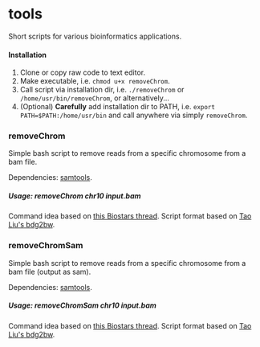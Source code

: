 # tools
Short scripts for various bioinformatics applications.

#### Installation

1. Clone or copy raw code to text editor.
2. Make executable, i.e. `chmod u+x removeChrom`.
3. Call script via installation dir, i.e. `./removeChrom` or `/home/usr/bin/removeChrom`, or alternatively...
4. (Optional) **Carefully** add installation dir to PATH, i.e. `export PATH=$PATH:/home/usr/bin` and call anywhere via simply `removeChrom`.

### removeChrom

Simple bash script to remove reads from a specific chromosome from a bam file.

Dependencies: [samtools](http://samtools.sourceforge.net/).

##### Usage: removeChrom chr10 input.bam

Command idea based on [this Biostars thread](https://www.biostars.org/p/128967/). Script format based on [Tao Liu's bdg2bw](https://gist.github.com/taoliu/2469050).

### removeChromSam

Simple bash script to remove reads from a specific chromosome from a bam file (output as sam).

Dependencies: [samtools](http://samtools.sourceforge.net/).

##### Usage: removeChromSam chr10 input.bam

Command idea based on [this Biostars thread](https://www.biostars.org/p/128967/). Script format based on [Tao Liu's bdg2bw](https://gist.github.com/taoliu/2469050).
